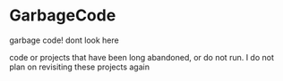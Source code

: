 GarbageCode
===========

garbage code! dont look here

code or projects that have been long abandoned, or do not run.
I do not plan on revisiting these projects again
